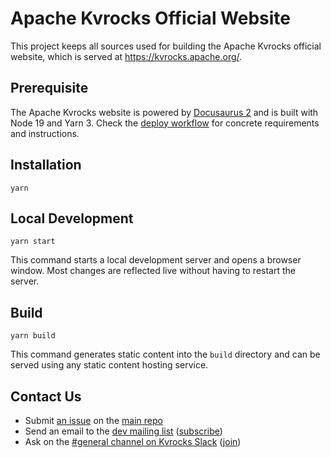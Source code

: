 # Apache Kvrocks Official Website

This project keeps all sources used for building the Apache Kvrocks official website, which is served at https://kvrocks.apache.org/.

## Prerequisite

The Apache Kvrocks website is powered by [Docusaurus 2](https://docusaurus.io/) and is built with Node 19 and Yarn 3. Check the [deploy workflow](.github/workflows/deploy.yml) for concrete requirements and instructions.

## Installation

```shell
yarn
```

## Local Development

```shell
yarn start
```

This command starts a local development server and opens a browser window. Most changes are reflected live without having to restart the server.

## Build

```shell
yarn build
```

This command generates static content into the `build` directory and can be served using any static content hosting service.

## Contact Us

* Submit [an issue](https://github.com/apache/kvrocks/issues/new) on the [main repo](http://github.com/apache/kvrocks)
* Send an email to the [dev mailing list](mailto:dev@kvrocks.apache.org) ([subscribe](mailto:dev-subscribe@kvrocks.apache.org))
* Ask on the [#general channel on Kvrocks Slack](https://kvrocks.slack.com/archives/general) ([join](https://join.slack.com/t/kvrockscommunity/shared_invite/zt-p5928e3r-OUAK8SUgC8GOceGM6dAz6w))